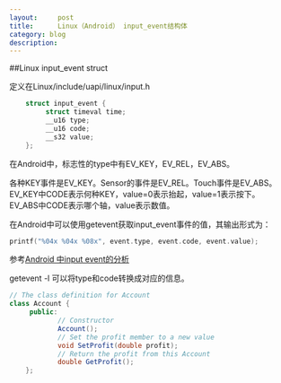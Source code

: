```yaml
---
layout:     post
title:      Linux（Android） input_event结构体
category: blog
description: 
---
```


##Linux input_event struct

定义在Linux/include/uapi/linux/input.h 
 
```c
    struct input_event {
         struct timeval time; 
         __u16 type;
         __u16 code;
         __s32 value;
    };
```
在Android中，标志性的type中有EV_KEY，EV_REL，EV_ABS。  

各种KEY事件是EV_KEY。Sensor的事件是EV_REL。Touch事件是EV_ABS。  
EV_KEY中CODE表示何种KEY，value=0表示抬起，value=1表示按下。  
EV_ABS中CODE表示哪个轴，value表示数值。  

在Android中可以使用getevent获取input_event事件的值，其输出形式为：
 
```c
printf("%04x %04x %08x", event.type, event.code, event.value);
```
参考[Android 中input event的分析][1]  

getevent -l 可以将type和code转换成对应的信息。  

```java
// The class definition for Account
class Account {
     public:
            // Constructor
            Account();
            // Set the profit member to a new value
            void SetProfit(double profit);
            // Return the profit from this Account
            double GetProfit();
    };
```



[1]:http://blog.csdn.net/learnrose/article/details/6236890
